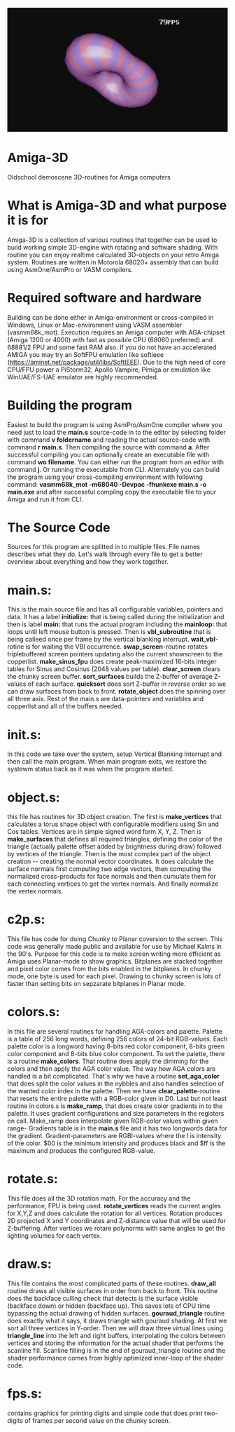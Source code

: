 ![alt text](image.png)

# Amiga-3D
Oldschool demoscene 3D-routines for Amiga computers

# What is Amiga-3D and what purpose it is for
Amiga-3D is a collection of various routines that together can be used to build working simple 3D-engine with rotating and software shading. With routine you can enjoy realtime calculated 3D-objects on your retro Amiga system.
Routines are written in Motorola 68020+ assembly that can build using AsmOne/AsmPro or VASM compilers.

# Required software and hardware
Building can be done either in Amiga-environment or cross-compiled in Windows, Linux or Mac-environment using VASM assembler (vasmm68k_mot).
Execution requires an Amiga computer with AGA-chipset (Amiga 1200 or 4000) with fast as possible CPU (68060 preferred) and 68881/2 FPU and some fast RAM also. If you do not have an accelerated AMIGA you may try an SoftFPU emulation like softieee (https://aminet.net/package/util/libs/SoftIEEE). Due to the high need of core CPU/FPU power a PiStorm32, Apollo Vampire, Pimiga or emulation like WinUAE/FS-UAE emulator are highly recommended.

# Building the program
Easiest to build the program is using AsmPro/AsmOne compiler where you need just to load the **main.s** source-code in to the editor by selecting folder with command **v foldername** and reading the actual source-code with command **r main.s**. Then compiling the source with command **a**. After successful compiling you can optionally create an executable file with command **wo filename**. You can either run the program from an editor with command **j**. Or running the executable from CLI.
Alternately you can build the program using your cross-compiling environment with following command:
**vasmm68k_mot -m68040 -Devpac -fhunkexe main.s -o main.exe**
and after successful compilng copy the executable file to your Amiga and run it from CLI.

# The Source Code
Sources for this program are splitted in to multiple files. File names describes what they do.
Let's walk through every file to get a better overview about everything and how they work together.

# main.s:
This is the main source file and has all configurable variables, pointers and data. It has a label **initialize:** that is being called during the initialization and then is label **main:** that runs the actual program including the **mainloop:** that loops until left mouse button is pressed. Then is **vbl_subroutine** that is being calleed once per frame by the vertical blanking interrupt. **wait_vbl**-rotine is for waiting the VBI occurrence. **swap_screen**-routine rotates triplebuffered screen pointers updating also the current showscreen to the copperlist. **make_sinus_fpu** does create peak-maximized 16-bits integer tables for Sinus and Cosinus (2048 values per table). **clear_screen** clears the chunky screen buffer. **sort_surfaces** builds the Z-buffer of average Z-values of each surface. **quicksort** does sort Z-buffer in reverse order so we can draw surfaces from back to front. **rotate_object** does the spinning over all three axis. Rest of the main.s are data-pointers and variables and copperlist and all of the buffers needed.
# init.s:
In this code we take over the system, setup Vertical Blanking Interrupt and then call the main program. When main program exits, we restore the systewm status back as it was when the program started.
# object.s:
this file has routines for 3D object creation. The first is **make_vertices** that calculates a torus shape object with configurable modifiers
using Sin and Cos tables. Vertices are in simple signed word form X, Y, Z. Then is **make_surfaces** that defines all required triangles, defining the color of the triangle (actually palette offset added by brightness during draw) followed by vertices of the triangle. Then is the most complex part of the object creation -- creating the normal vector coordinates. It does calculate the surface normals first computing two edge vectors, then computing the normalized cross-products for face normals and then cumulate them for each connecting vertices to get the vertex normals. And finally normalize the vertex normals.
# c2p.s:
This file has code for doing Chunky to Planar coversion to the screen. This code was generally made public and available for use by Michael Kalms in the 90's. Purpose for this code is to make screen writing more efficient as Amiga uses Planar-mode to show graphics. Bitplanes are stacked together and pixel color comes from the bits enabled in the bitplanes. In chunky mode, one byte is used for each pixel. Drawing to chunky screen is lots of faster than setting bits on sepzarate bitplanes in Planar mode.
# colors.s:
In this file are several routines for handling AGA-colors and palette. Palette is a table of 256 long words, defining 256 colors of 24-bit RGB-values. Each palette color is a longword having 8-bits red color component, 8-bits green color component and 8-bits blue color component. To set the palette, there is a routine **make_colors**. That routine does apply the dimming for the colors and then apply the AGA color value. The way how AGA colors are handled is a bit complicated. That's why we have a routine **set_aga_color** that does split the color values in the nybbles and also handles selection of the wanted color index in the palette. Then we have **clear_palette**-routine that resets the entire palette with a RGB-color given in D0. Last but not least routine in colors.s is **make_ramp**, that does create color gradients in to the palette. It uses gradient configurations and size parameters in the registers on call. Make_ramp does interpolate given RGB-color values within given range- Gradients table is in the **main.s** file and it has two longwords data for the gradient. Gradient-parameters are RGBI-values where the I is intensity of the color. $00 is the minimum intensity and produces black and $ff is the maximum and produces the configured RGB-value.
# rotate.s:
This file does all the 3D rotation math. For the accuracy and the performance, FPU is being used. **rotate_vertices** reads the current angles for X,Y,Z and does calculate the rotation for all vertices. Rotation produces 2D projected X and Y coordinates and Z-distance value that will be used for Z-buffering. After vertices we rotare polynorms with same angles to get the lighting volumes for each vertex.
# draw.s:
This file contains the most complicated parts of these routines. **draw_all** routine draws all visible surfaces in order from back to front. This routine does the backface culling check that detects is the surface visible (backface down) or hidden (backface up). This saves lots of CPU time bypassing the actual drawing of hidden surfaces. **gouraud_triangle** routine does exactly what it says, it draws triangle with gouraud shading. At first we sort all three vertices in Y-order. Then we will draw three virtual lines using **triangle_line** into the left and right buffers, interpolating the colors between vertices and storing the information for the actual shader that performs the scanline fill. Scanline filling is in the end of gouraud_triangle routine and the shader performance comes from highly optimized inner-loop of the shader code.
# fps.s:
contains graphics for printing digits and simple code that does print two-digits of frames per second value on the chunky screen.
